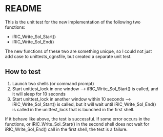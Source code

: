 # README

This is the unit test for the new implementation of the following two
functions:

* iRIC_Write_Sol_Start()
* iRIC_Write_Sol_End()

The new functions of these two are something unique, so I could not 
just add case to unittests_cgnsfile, but created a separate unit test.

## How to test

1. Launch two shells (or command prompt)
2. Start unittest_lock in one window --> iRIC_Write_Sol_Start() is called, 
   and it will sleep for 10 seconds
3. Start unittest_lock in another window within 10 seconds --> iRIC_Write_Sol_Start()
   is called, but it will wait until iRIC_Write_Sol_End() is called in the unittest_lock
   that is launched in the first shell.

If it behave like above, the test is successful. If some error occurs in
the functions, or iRIC_Write_Sol_Start() in the second shell does not wait for
iRIC_Write_Sol_End() call in the first shell, the test is a failure.
